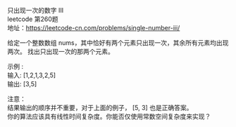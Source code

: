 只出现一次的数字 III<br/>
leetcode 第260题<br/>
地址：https://leetcode-cn.com/problems/single-number-iii/<br/>

给定一个整数数组 nums，其中恰好有两个元素只出现一次，其余所有元素均出现两次。 找出只出现一次的那两个元素。<br/>

示例 :<br/>
输入: [1,2,1,3,2,5]<br/>
输出: [3,5]<br/>

注意：<br/>
结果输出的顺序并不重要，对于上面的例子， [5, 3] 也是正确答案。<br/>
你的算法应该具有线性时间复杂度。你能否仅使用常数空间复杂度来实现？<br/>